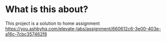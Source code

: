 # What is this about?

This project is a solution to home assignment https://you.ashbyhq.com/elevate-labs/assignment/660612c6-3e00-403e-a16c-7cbc357462f8
